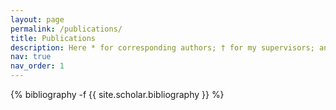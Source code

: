 ```yaml
---
layout: page
permalink: /publications/
title: Publications
description: Here * for corresponding authors; † for my supervisors; and, ___ for me.
nav: true
nav_order: 1
---
```

<!-- _pages/publications.md -->
<div class="publications">

{% bibliography -f {{ site.scholar.bibliography }} %}

</div>
